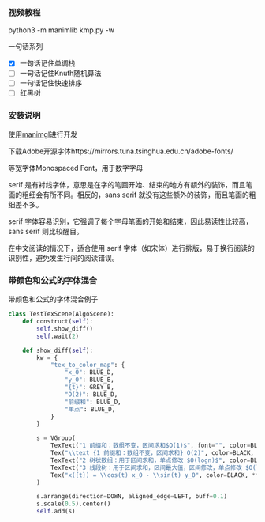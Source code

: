 ### 视频教程

python3 -m manimlib kmp.py -w

一句话系列
- [x] 一句话记住单调栈
- [ ] 一句话记住Knuth随机算法
- [ ] 一句话记住快速排序
- [ ] 红黑树

### 安装说明

使用[manimgl](https://3b1b.github.io/manim/)进行开发

下载Adobe开源字体https://mirrors.tuna.tsinghua.edu.cn/adobe-fonts/

等宽字体Monospaced Font，用于数字字母  

serif 是有衬线字体，意思是在字的笔画开始、结束的地方有额外的装饰，而且笔画的粗细会有所不同。相反的，sans serif 就没有这些额外的装饰，而且笔画的粗细差不多。  

serif 字体容易识别，它强调了每个字母笔画的开始和结束，因此易读性比较高，sans serif 则比较醒目。  

在中文阅读的情况下，适合使用 serif 字体（如宋体）进行排版，易于换行阅读的识别性，避免发生行间的阅读错误。  

### 带颜色和公式的字体混合
带颜色和公式的字体混合例子

``` python
class TestTexScene(AlgoScene):
    def construct(self):
        self.show_diff()
        self.wait(2)

    def show_diff(self):
        kw = {
            "tex_to_color_map": {
                "x_0": BLUE_D,
                "y_0": BLUE_B,
                "{t}": GREY_B,
                "O(2)": BLUE_D,
                "前缀和": BLUE_D,
                "单点": BLUE_D,
            }
        }

        s = VGroup(
            TexText("1 前缀和：数组不变，区间求和$O(1)$", font="", color=BLACK, **kw),
            Tex("\\text {1 前缀和：数组不变，区间求和} O(2)", color=BLACK, **kw),
            TexText("2 树状数组：用于区间求和，单点修改 $O(logn)$", color=BLACK, **kw),
            TexText("3 线段树：用于区间求和，区间最大值，区间修改，单点修改 $O(logn)$", color=BLACK, **kw),
            Tex("x({t}) = \\cos(t) x_0 - \\sin(t) y_0", color=BLACK, **kw),
        )

        s.arrange(direction=DOWN, aligned_edge=LEFT, buff=0.1)
        s.scale(0.5).center()
        self.add(s)
```
